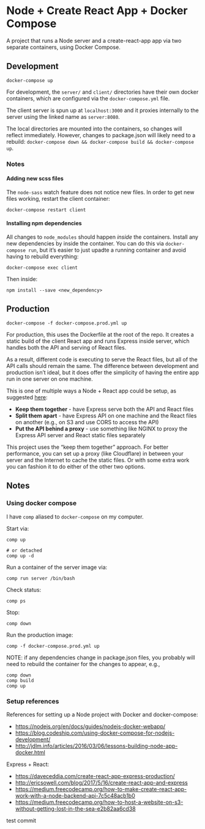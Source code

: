 
Node + Create React App + Docker Compose
========================================

A project that runs a Node server and a create-react-app app via two separate containers, using Docker Compose.


## Development

```
docker-compose up
```

For development, the `server/` and `client/` directories have their own docker containers, which are configured via the `docker-compose.yml` file.

The client server is spun up at `localhost:3000` and it proxies internally to the server using the linked name as `server:8080`.

The local directories are mounted into the containers, so changes will reflect immediately. However, changes to package.json will likely need to a rebuild: `docker-compose down && docker-compose build && docker-compose up`.

### Notes

#### Adding new scss files

The `node-sass` watch feature does not notice new files. In order to get new files working, restart the client container:

```
docker-compose restart client
```

#### Installing npm dependencies

All changes to `node_modules` should happen *inside* the containers. Install any new dependencies by inside the container. You can do this via `docker-compose run`, but it’s easier to just upadte a running container and avoid having to rebuild everything:

```
docker-compose exec client
```

Then inside:

```
npm install --save <new_dependency>
```

## Production

```
docker-compose -f docker-compose.prod.yml up
```

For production, this uses the Dockerfile at the root of the repo. It creates a static build of the client React app and runs Express inside server, which handles both the API and serving of React files.

As a result, different code is executing to serve the React files, but all of the API calls should remain the same. The difference between development and production isn’t ideal, but it does offer the simplicity of having the entire app run in one server on one machine.

This is one of multiple ways a Node + React app could be setup, as suggested [here](https://daveceddia.com/create-react-app-express-production/):

*   __Keep them together__ - have Express serve both the API and React files
*   __Split them apart__ - have Express API on one machine and the React files on another (e.g., on S3 and use CORS to access the API)
*   __Put the API behind a proxy__ - use something like NGINX to proxy the Express API server and React static files separately

This project uses the “keep them together” approach. For better performance, you can set up a proxy (like Cloudflare) in between your server and the Internet to cache the static files. Or with some extra work you can fashion it to do either of the other two options.


## Notes

### Using docker compose

I have `comp` aliased to `docker-compose` on my computer.

Start via:

```
comp up

# or detached
comp up -d
```

Run a container of the server image via:

```
comp run server /bin/bash
```

Check status:

```
comp ps
```

Stop:

```
comp down
```

Run the production image:

```
comp -f docker-compose.prod.yml up
```

NOTE: if any dependencies change in package.json files, you probably will need to rebuild the container for the changes to appear, e.g.,

```
comp down
comp build
comp up
```


### Setup references

References for setting up a Node project with Docker and docker-compose:

*   https://nodejs.org/en/docs/guides/nodejs-docker-webapp/
*   https://blog.codeship.com/using-docker-compose-for-nodejs-development/
*   http://jdlm.info/articles/2016/03/06/lessons-building-node-app-docker.html

Express + React:

*   https://daveceddia.com/create-react-app-express-production/
*   http://ericsowell.com/blog/2017/5/16/create-react-app-and-express
*   https://medium.freecodecamp.org/how-to-make-create-react-app-work-with-a-node-backend-api-7c5c48acb1b0
*   https://medium.freecodecamp.org/how-to-host-a-website-on-s3-without-getting-lost-in-the-sea-e2b82aa6cd38

test commit
